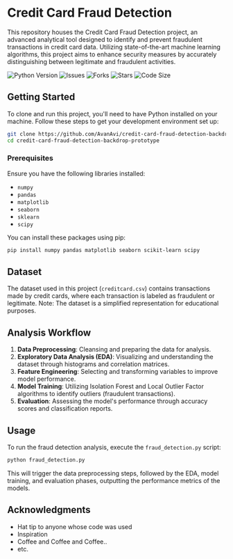 

# Credit Card Fraud Detection

This repository houses the Credit Card Fraud Detection project, an advanced analytical tool designed to identify and prevent fraudulent transactions in credit card data. Utilizing state-of-the-art machine learning algorithms, this project aims to enhance security measures by accurately distinguishing between legitimate and fraudulent activities.

![Python Version](https://img.shields.io/badge/python-3.x-blue.svg)
![Issues](https://img.shields.io/github/issues/AvanAvi/Credit-card-fraud-detection-backdrop-prototype)
![Forks](https://img.shields.io/github/forks/AvanAvi/Credit-card-fraud-detection-backdrop-prototype)
![Stars](https://img.shields.io/github/stars/AvanAvi/Credit-card-fraud-detection-backdrop-prototype)
![Code Size](https://img.shields.io/github/languages/code-size/AvanAvi/Credit-card-fraud-detection-backdrop-prototype.svg)


## Getting Started

To clone and run this project, you'll need to have Python installed on your machine. Follow these steps to get your development environment set up:

```bash
git clone https://github.com/AvanAvi/credit-card-fraud-detection-backdrop-prototype.git
cd credit-card-fraud-detection-backdrop-prototype
```

### Prerequisites

Ensure you have the following libraries installed:

- `numpy`
- `pandas`
- `matplotlib`
- `seaborn`
- `sklearn`
- `scipy`

You can install these packages using pip:

```bash
pip install numpy pandas matplotlib seaborn scikit-learn scipy
```

## Dataset

The dataset used in this project (`creditcard.csv`) contains transactions made by credit cards, where each transaction is labeled as fraudulent or legitimate. Note: The dataset is a simplified representation for educational purposes.

## Analysis Workflow

1. **Data Preprocessing**: Cleansing and preparing the data for analysis.
2. **Exploratory Data Analysis (EDA)**: Visualizing and understanding the dataset through histograms and correlation matrices.
3. **Feature Engineering**: Selecting and transforming variables to improve model performance.
4. **Model Training**: Utilizing Isolation Forest and Local Outlier Factor algorithms to identify outliers (fraudulent transactions).
5. **Evaluation**: Assessing the model's performance through accuracy scores and classification reports.

## Usage

To run the fraud detection analysis, execute the `fraud_detection.py` script:

```bash
python fraud_detection.py
```

This will trigger the data preprocessing steps, followed by the EDA, model training, and evaluation phases, outputting the performance metrics of the models.


## Acknowledgments

- Hat tip to anyone whose code was used
- Inspiration
- Coffee and Coffee and Coffee..
- etc.



